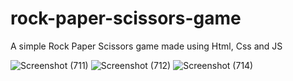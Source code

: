 # rock-paper-scissors-game
A simple Rock Paper Scissors game made using Html, Css and JS


![Screenshot (711)](https://github.com/nikhilkerketta/rock-paper-scissors-game/assets/43075931/f4312241-ae26-4e94-af63-f91064fe5715)
![Screenshot (712)](https://github.com/nikhilkerketta/rock-paper-scissors-game/assets/43075931/aaacc626-5124-4a06-a9da-fb4e03f2eb41)
![Screenshot (714)](https://github.com/nikhilkerketta/rock-paper-scissors-game/assets/43075931/7c3a05e0-c859-4635-ac05-11055e4a9c02)

